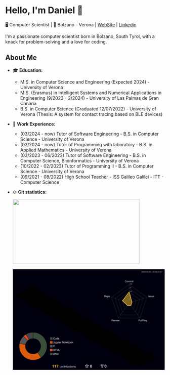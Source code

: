 # Hello, I'm Daniel 👋 

🖥️ Computer Scientist | 📍 Bolzano - Verona | [WebSite](https://danielamadori98.github.io) | [Linkedin]()

I'm a passionate computer scientist born in Bolzano, South Tyrol, with a knack for problem-solving and a love for coding.

## About Me

- 🎓 **Education:** 
  - M.S. in Computer Science and Engineering (Expected 2024) - University of Verona
  - M.S. (Erasmus) in Intelligent Systems and Numerical Applications in Engineering (9/2023 - 2/2024) - University of Las Palmas de Gran Canaria
  - B.S. in Computer Science (Graduated 12/07/2022) - University of Verona (Thesis: A system for contact tracing based on BLE devices)

- 💼 **Work Experience:**
  - (03/2024 - now) Tutor of Software Engineering - B.S. in Computer Science - University of Verona
  - (03/2024 - now) Tutor of Programming with laboratory - B.S. in Applied Mathematics - University of Verona
  - (03/2023 - 06/2023) Tutor of Software Engineering - B.S. in Computer Science, Bioinformatics - University of Verona
  - (10/2022 - 02/2023) Tutor of Programming II - B.S. in Computer Science - University of Verona
  - (09/2021 - 08/2022) High School Teacher - ISS Galileo Galilei - ITT - Computer Science

- :gear: **Git statistics:**

    <img height="205px" width ="400px" src="https://github-readme-stats-sigma-five.vercel.app/api/top-langs/?username=danielamadori98&hide=html&layout=compact&theme=highcontrast" />

    ![](profile-3d-contrib/profile-night-rainbow.svg)


